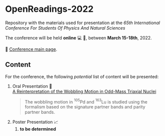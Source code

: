 # OpenReadings-2022

Repository with the materials used for presentation at the *65th International Conference For Students Of Physics And Natural Sciences*

The conference will be held **online** 💻  🎥, between **March 15-18th**, 2022.

📄 [Conference main page](http://www.openreadings.eu).

## Content

For the conference, the following *potential* list of content will be presented:

1. Oral Presentation 🎥  
   [A Reinterpretation of the Wobbling Motion in Odd-Mass Triaxial Nuclei](presentation/abstract.pdf)
   > The wobbling motion in $^{105}$Pd and $^{163}$Lu is studied using the formalism based on the signature partner bands and parity partner bands.
2. Poster Presentation 📈
   1. **to be determined**